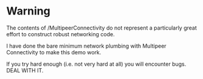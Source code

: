 
# Warning

The contents of /MultipeerConnectivity do not represent a particularly great effort to construct robust networking code.

I have done the bare minimum network plumbing with Multipeer Connectivity to make this demo work.

If you try hard enough (i.e. not very hard at all) you will encounter bugs. DEAL WITH IT.

